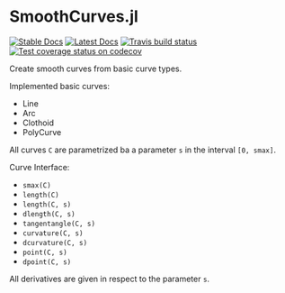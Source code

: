 # SmoothCurves.jl

[![Stable Docs][docs-stable-img]][docs-stable-url]
[![Latest Docs][docs-latest-img]][docs-latest-url]
[![Travis build status][travis-img]][travis-url]
[![Test coverage status on codecov][codecov-img]][codecov-url]

Create smooth curves from basic curve types.


Implemented basic curves:

* Line
* Arc
* Clothoid
* PolyCurve


All curves `C` are parametrized ba a parameter `s` in the interval `[0, smax]`.

Curve Interface:
* `smax(C)`
* `length(C)`
* `length(C, s)`
* `dlength(C, s)`
* `tangentangle(C, s)`
* `curvature(C, s)`
* `dcurvature(C, s)`
* `point(C, s)`
* `dpoint(C, s)`

All derivatives are given in respect to the parameter `s`.


[docs-stable-img]:https://img.shields.io/badge/docs-stable-blue.svg
[docs-stable-url]:https://bastikr.github.io/SmoothCurves.jl/stable/index.html

[docs-latest-img]:https://img.shields.io/badge/docs-latest-blue.svg
[docs-latest-url]:https://bastikr.github.io/SmoothCurves.jl/latest/index.html

[travis-url]: https://travis-ci.com/bastikr/SmoothCurves.jl
[travis-img]: https://travis-ci.com/bastikr/SmoothCurves.jl.svg?branch=master

[codecov-url]: https://codecov.io/gh/bastikr/SmoothCurves.jl
[codecov-img]: https://codecov.io/gh/bastikr/SmoothCurves.jl/branch/master/graph/badge.svg
